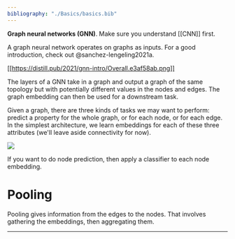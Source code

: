 ```yaml
---
bibliography: "./Basics/basics.bib"
---
```


**Graph neural networks (GNN)**. Make sure you understand [[CNN]] first. 

A graph neural network operates on graphs as inputs. For a good introduction, check out @sanchez-lengeling2021a. 

[[https://distill.pub/2021/gnn-intro/Overall.e3af58ab.png]]

The layers of a GNN take in a graph and output a graph of the same topology but with potentially different values in the nodes and edges. The graph embedding can then be used for a downstream task.

Given a graph, there are three kinds of tasks we may want to perform: predict a property for the whole graph, or for each node, or for each edge. In the simplest architecture, we learn embeddings for each of these three attributes (we'll leave aside connectivity for now).

![](https://distill.pub/2021/gnn-intro/arch_independent.0efb8ae7.png)

If you want to do node prediction, then apply a classifier to each node embedding.

# Pooling

Pooling gives information from the edges to the nodes. That involves gathering the embeddings, then aggregating them.

---